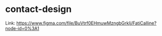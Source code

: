 # contact-design

Link:
https://www.figma.com/file/BuVtrf0EHmuwMzngbGrklj/FatiCalline?node-id=0%3A1
